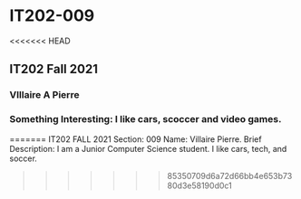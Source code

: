 # IT202-009
<<<<<<< HEAD
## IT202 Fall 2021
### VIllaire A Pierre
### Something Interesting: I like cars, scoccer and video games.


=======
IT202 FALL 2021
Section: 009
Name: Villaire Pierre.
Brief Description: I am a Junior Computer Science student. I like cars, tech, and soccer. 
>>>>>>> 85350709d6a72d66bb4e653b7380d3e58190d0c1
